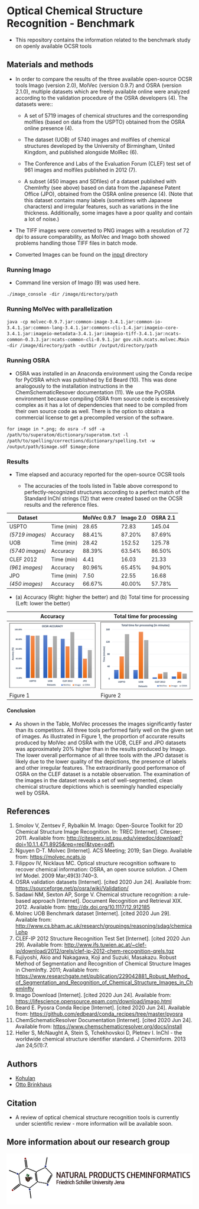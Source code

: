 # Optical Chemical Structure Recognition - Benchmark

- This repository contains the information related to the benchmark study on openly available OCSR tools

## Materials and methods

- In order to compare the results of the three available open-source OCSR tools Imago (version 2.0), MolVec (version 0.9.7) and OSRA (version 2.1.0), multiple datasets which are freely available online were analyzed according to the validation procedure of the OSRA developers (4). The datasets were::

  - A set of 5719 images of chemical structures and the corresponding molfiles (based on data from the USPTO) obtained from the OSRA online presence (4). 

  - The dataset (UOB) of 5740 images and molfiles of chemical structures developed by the University of Birmingham, United Kingdom, and published alongside MolRec  (6). 

  - The Conference and Labs of the Evaluation Forum (CLEF) test set of 961 images and molfiles published in 2012 (7).

  - A subset (450 images and SDfiles) of a dataset published with ChemInfty (see above) based on data from the Japanese Patent Office (JPO), obtained from the OSRA online presence (4). (Note that this dataset contains many labels (sometimes with Japanese characters) and irregular features, such as variations in the line thickness. Additionally, some images have a poor quality and contain a lot of noise.) 

- The TIFF images were converted to PNG images with a resolution of 72 dpi to assure comparability, as MolVec and Imago both showed problems handling those TIFF files in batch mode.

- Converted Images can be found on the [input](https://github.com/Kohulan/OCSR_Review/tree/master/assets/images) directory

### Running Imago
- Command line version of Imago (9) was used here.
```
./imago_console -dir /image/directory/path
```

### Running MolVec with parallelization
```
java -cp molvec-0.9.7.jar:common-image-3.4.1.jar:common-io-3.4.1.jar:common-lang-3.4.1.jar:commons-cli-1.4.jar:imageio-core-3.4.1.jar:imageio-metadata-3.4.1.jar:imageio-tiff-3.4.1.jar:ncats-common-0.3.3.jar:ncats-common-cli-0.9.1.jar gov.nih.ncats.molvec.Main -dir /image/directory/path -outDir /output/directory/path
```

### Running OSRA

- OSRA was installed in an Anaconda environment using the Conda recipe for PyOSRA which was published by Ed Beard (10). This was done analogously to the installation instructions in the ChemSchematicResover documentation (11). We use the PyOSRA environment because compiling OSRA from source code is excessively complex as it has a lot of dependencies that need to be compiled from their own source code as well. There is the option to obtain a commercial license to get a precompiled version of the software.

```
for image in *.png; do osra -f sdf -a /path/to/superatom/dictionary/superatom.txt -l /path/to/spelling/corrections/dictionary/spelling.txt -w /output/path/$image.sdf $image;done
```

### Results

- Time elapsed and accuracy reported for the open-source OCSR tools
 
  - The accuracies of the tools listed in Table above correspond to perfectly-recognized structures according to a perfect match of the Standard InChI strings (12) that were created based on the OCSR results and the reference files.

Dataset | | MolVec 0.9.7 | Imago 2.0 | OSRA 2.1
--- | --- | --- | --- | ---
USPTO | Time (min) | 28.65 | 72.83 | 145.04
*(5719 images)* | Accuracy | 88.41% | 87.20% | 87.69%
 UOB | Time (min) | 28.42 | 152.52 | 125.78
 *(5740 images)* | Accuracy | 88.39% | 63.54% | 86.50%
CLEF 2012 | Time (min) | 4.41 | 16.03 | 21.33
*(961 images)* | Accuracy | 80.96% | 65.45% | 94.90%
JPO | Time (min) | 7.50 | 22.55 | 16.68
*(450 images)* | Accuracy | 66.67% | 40.00% | 57.78%

- (a) Accuracy (Right: higher the better) and (b) Total time for processing (Left: lower the better)

Accuracy | Total time for processing
--- | ---
![GitHub Logo](https://github.com/Kohulan/OCSR_Review/blob/master/assets/OCSR_1.png?raw=true) | ![GitHub Logo](https://github.com/Kohulan/OCSR_Review/blob/master/assets/OCSR_2.png?raw=true)
Figure 1 | Figure 2

#### Conclusion

- As shown in the Table, MolVec processes the images significantly faster than its competitors. All three tools performed fairly well on the given set of images. As illustrated in Figure 1, the proportion of accurate results produced by MolVec and OSRA with the UOB, CLEF and JPO datasets was approximately 20% higher than in the results produced by Imago. The lower overall performance of all three tools with the JPO dataset is likely due to the lower quality of the depictions, the presence of labels and other irregular features. The extraordinarily good performance of OSRA on the CLEF dataset is a notable observation. The examination of the images in the dataset reveals a set of well-segmented, clean chemical structure depictions which is seemingly handled especially well by OSRA.

## References
1.	Smolov V, Zentsev F, Rybalkin M. Imago: Open-Source Toolkit for 2D Chemical Structure Image Recognition. In: TREC [Internet]. Citeseer; 2011. Available from: http://citeseerx.ist.psu.edu/viewdoc/download?doi=10.1.1.471.8925&rep=rep1&type=pdf\
2.	Nguyen D-T. Molvec [Internet]. ACS Meeting; 2019; San Diego. Available from: https://molvec.ncats.io
3.	Filippov IV, Nicklaus MC. Optical structure recognition software to recover chemical information: OSRA, an open source solution. J Chem Inf Model. 2009 Mar;49(3):740–3.
4.	OSRA validation datasets [Internet]. [cited 2020 Jun 24]. Available from: https://sourceforge.net/p/osra/wiki/Validation/
5.  Sadawi NM, Sexton AP, Sorge V. Chemical structure recognition: a rule-based approach [Internet]. Document Recognition and Retrieval XIX. 2012. Available from: http://dx.doi.org/10.1117/12.912185
6.	Molrec UOB Benchmark dataset [Internet]. [cited 2020 Jun 29]. Available from: http://www.cs.bham.ac.uk/research/groupings/reasoning/sdag/chemical.php
7.	CLEF-IP 2012 Structure Recognition Test Set [Internet]. [cited 2020 Jun 29]. Available from: http://www.ifs.tuwien.ac.at/~clef-ip/download/2012/qrels/clef-ip-2012-chem-recognition-qrels.tgz
8.  Fujiyoshi, Akio and Nakagawa, Koji and Suzuki, Masakazu. Robust Method of Segmentation and Recognition of Chemical Structure Images in ChemInfty. 2011; Available from: https://www.researchgate.net/publication/229042881_Robust_Method_of_Segmentation_and_Recognition_of_Chemical_Structure_Images_in_ChemInfty
9.	Imago Download [Internet]. [cited 2020 Jun 24]. Available from: https://lifescience.opensource.epam.com/download/imago.html
10.	Beard E. Pyosra Conda Recipe [Internet]. [cited 2020 Jun 24]. Available from: https://github.com/edbeard/conda_recipes/tree/master/pyosra
11.	ChemSchematicResolver Documentation [Internet]. [cited 2020 Jun 24]. Available from: https://www.chemschematicresolver.org/docs/install
12.	Heller S, McNaught A, Stein S, Tchekhovskoi D, Pletnev I. InChI - the worldwide chemical structure identifier standard. J Cheminform. 2013 Jan 24;5(1):7.

## Authors 
- [Kohulan](github.com/Kohulan)
- [Otto Brinkhaus](github.com/OBrink)

## Citation
- A review of optical chemical structure recognition tools is currently under scientific review - more information will be available soon.

## More information about our research group
[![GitHub Logo](https://github.com/Kohulan/DECIMER-Image-to-SMILES/blob/master/assets/CheminfGit.png?raw=true)](https://cheminf.uni-jena.de)
